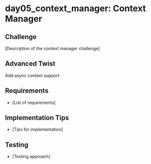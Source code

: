 # day05_context_manager: Context Manager

## Challenge
[Description of the context manager challenge]

## Advanced Twist
Add async context support

## Requirements
- [List of requirements]

## Implementation Tips
- [Tips for implementation]

## Testing
- [Testing approach]
